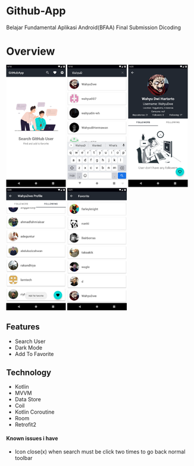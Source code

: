 # Github-App
Belajar Fundamental Aplikasi Android(BFAA) Final Submission Dicoding

# Overview
<p> 
  <img src="https://github.com/WahyuDwe/Github-App/blob/main/art/home%20screen.png" width="160">
  <img src="https://github.com/WahyuDwe/Github-App/blob/main/art/search.png" width="160">
  <img src="https://github.com/WahyuDwe/Github-App/blob/main/art/Detail.png" width="160">
  <img src="https://github.com/WahyuDwe/Github-App/blob/main/art/following.png" width="160">
  <img src="https://github.com/WahyuDwe/Github-App/blob/main/art/favorite.png" width="160">
</p>

## Features
* Search User
* Dark Mode
* Add To Favorite

## Technology
* Kotlin
* MVVM
* Data Store
* Coil
* Kotlin Coroutine
* Room
* Retrofit2

#### Known issues i have
* Icon close(x) when search must be click two times to go back normal toolbar
